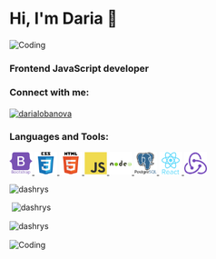 <h1 align="left">Hi, I'm Daria 👋</h1>
<img align="center" alt="Coding" width="900" height="300" src="https://media1.giphy.com/media/1oF1KAEYvmXBMo6uTS/giphy.gif">
<h3 align="left">Frontend JavaScript developer</h3>


<h3 align="left">Connect with me:</h3>
<p align="left">
<a href="https://linkedin.com/in/darialobanova" target="blank"><img align="center" src="https://raw.githubusercontent.com/rahuldkjain/github-profile-readme-generator/master/src/images/icons/Social/linked-in-alt.svg" alt="darialobanova" height="30" width="40" /></a>
</p>

<h3 align="left">Languages and Tools:</h3>
<p align="left"> <a href="https://getbootstrap.com" target="_blank" rel="noreferrer"> <img src="https://raw.githubusercontent.com/devicons/devicon/master/icons/bootstrap/bootstrap-plain-wordmark.svg" alt="bootstrap" width="40" height="40"/> </a> <a href="https://www.w3schools.com/css/" target="_blank" rel="noreferrer"> <img src="https://raw.githubusercontent.com/devicons/devicon/master/icons/css3/css3-original-wordmark.svg" alt="css3" width="40" height="40"/> </a> <a href="https://www.w3.org/html/" target="_blank" rel="noreferrer"> <img src="https://raw.githubusercontent.com/devicons/devicon/master/icons/html5/html5-original-wordmark.svg" alt="html5" width="40" height="40"/> </a> <a href="https://developer.mozilla.org/en-US/docs/Web/JavaScript" target="_blank" rel="noreferrer"> <img src="https://raw.githubusercontent.com/devicons/devicon/master/icons/javascript/javascript-original.svg" alt="javascript" width="40" height="40"/> </a> <a href="https://nodejs.org" target="_blank" rel="noreferrer"> <img src="https://raw.githubusercontent.com/devicons/devicon/master/icons/nodejs/nodejs-original-wordmark.svg" alt="nodejs" width="40" height="40"/> </a> <a href="https://www.postgresql.org" target="_blank" rel="noreferrer"> <img src="https://raw.githubusercontent.com/devicons/devicon/master/icons/postgresql/postgresql-original-wordmark.svg" alt="postgresql" width="40" height="40"/> </a> <a href="https://reactjs.org/" target="_blank" rel="noreferrer"> <img src="https://raw.githubusercontent.com/devicons/devicon/master/icons/react/react-original-wordmark.svg" alt="react" width="40" height="40"/> </a> <a href="https://redux.js.org" target="_blank" rel="noreferrer"> <img src="https://raw.githubusercontent.com/devicons/devicon/master/icons/redux/redux-original.svg" alt="redux" width="40" height="40"/> </a> </p>

<p align="left"> <img src="https://komarev.com/ghpvc/?username=dashrys&label=Profile%20views&color=0e75b6&style=flat" alt="dashrys" /> </p>


<p>&nbsp;<img align="center" src="https://github-readme-stats.vercel.app/api?username=dashrys&show_icons=true&locale=en" alt="dashrys" /></p>

<p><img align="center" src="https://github-readme-streak-stats.herokuapp.com/?user=dashrys&" alt="dashrys" /></p>

<img align="center" alt="Coding" width="400" src="https://miro.medium.com/max/1280/0*HhzqQ5ACowM4J4j9.jpg">

